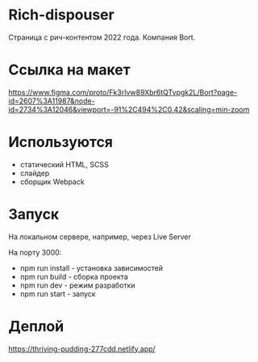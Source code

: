 # Rich-dispouser
Страница с рич-контентом 2022 года.
Компания Bort.

# Ссылка на макет
https://www.figma.com/proto/Fk3rIvw89Xbr6tQTvpgk2L/Bort?page-id=2607%3A11987&node-id=2734%3A12046&viewport=-91%2C494%2C0.42&scaling=min-zoom

# Используются
 - cтатический HTML, SCSS
 - слайдер
 - сборщик Webpack

# Запуск 
На локальном сервере, например, через Live Server

На порту 3000:
 - npm run install - установка зависимостей
 - npm run build - сборка проекта
 - npm run dev - режим разработки
 - npm run start - запуск

# Деплой
https://thriving-pudding-277cdd.netlify.app/
